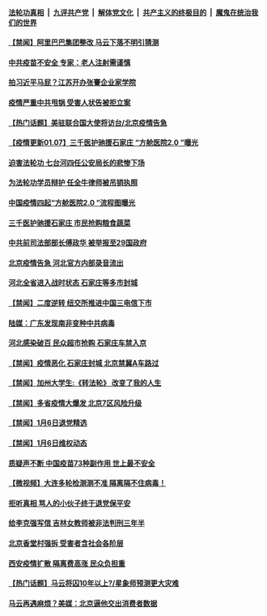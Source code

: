 

####  [法轮功真相](../../../../basic/blob/master/README.md?t=01072302) &nbsp;|&nbsp; [九评共产党](../../../../9ping.md/blob/master/README.md?t=01072302) &nbsp;|&nbsp; [解体党文化](../../../../jtdwh.md/blob/master/README.md?t=01072302)  &nbsp;|&nbsp; [共产主义的终极目的](../../../../gczydzjmd.md/blob/master/README.md?t=01072302) &nbsp;|&nbsp; [魔鬼在统治我们的世界](../../../../mgztzwmdsj.md/blob/master/README.md?t=01072302) 

#### [【禁闻】阿里巴巴集团整改 马云下落不明引猜测](../pages/prog204/a103026972.md?t=01072302) 

#### [中共疫苗不安全 专家：老人注射需谨慎](../pages/prog204/a103026877.md?t=01072302) 

#### [拍习近平马屁？江苏开办张謇企业家学院](../pages/prog204/a103026839.md?t=01072302) 

#### [疫情严重中共甩锅 受害人状告被拒立案](../pages/prog204/a103026852.md?t=01072302) 

#### [【热门话题】美驻联合国大使将访台/北京疫情告急](../pages/prog204/a103026833.md?t=01072302) 

#### [【疫情更新01.07】三千医护驰援石家庄 “方舱医院2.0 ”曝光](../pages/prog204/a103020001.md?t=01072302) 

#### [迫害法轮功 七台河四任公安局长的悲惨下场](../pages/prog204/a103026730.md?t=01072302) 

#### [为法轮功学员辩护 任全牛律师被吊销执照](../pages/prog204/a103026726.md?t=01072302) 

#### [中国疫情四起“方舱医院2.0 ”流程图曝光](../pages/prog204/a103026577.md?t=01072302) 

#### [三千医护驰援石家庄 市民抢购粮食蔬菜](../pages/prog204/a103026548.md?t=01072302) 

#### [中共前司法部部长傅政华 被举报至29国政府](../pages/prog204/a103026480.md?t=01072302) 

#### [北京疫情告急 河北官方内部录音流出](../pages/prog204/a103026514.md?t=01072302) 

#### [河北全省进入战时状态 石家庄等多市封城](../pages/prog204/a103026324.md?t=01072302) 

#### [【禁闻】二度逆转 纽交所推进中国三电信下市](../pages/prog204/a103026123.md?t=01072302) 

#### [陆媒：广东发现南非变种中共病毒](../pages/prog204/a103026252.md?t=01072302) 


#### [河北感染破百 民众超市抢购 石家庄车禁入京](../pages/prog204/a103026168.md?t=01072302) 

#### [【禁闻】疫情恶化 石家庄封城 北京禁冀A车路过](../pages/prog204/a103026139.md?t=01072302) 

#### [【禁闻】加州大学生:《转法轮》 改变了我的人生](../pages/prog204/a103026142.md?t=01072302) 

#### [【禁闻】多省疫情大爆发 北京7区风险升级](../pages/prog204/a103026125.md?t=01072302) 

#### [【禁闻】1月6日退党精选](../pages/prog204/a103026109.md?t=01072302) 

#### [【禁闻】1月6日维权动态](../pages/prog204/a103026096.md?t=01072302) 

#### [质疑声不断 中国疫苗73种副作用 世上最不安全](../pages/prog204/a103026093.md?t=01072302) 

#### [【微视频】大连多轮检测测不准 隔离隔不住病毒！](../pages/prog204/a103026078.md?t=01072302) 

#### [拒听真相 骂人的小伙子终于退党保平安](../pages/prog204/a103026024.md?t=01072302) 

#### [给李克强写信 吉林女教师被非法判刑三年半](../pages/prog204/a103026014.md?t=01072302) 

#### [北京香堂村强拆 受害者含社会各阶层](../pages/prog204/a103025933.md?t=01072302) 

#### [西安疫情扩散 隔离费高涨 民众负担重](../pages/prog204/a103025902.md?t=01072302) 

#### [【热门话题】马云将囚10年以上?/星象师预测更大灾难](../pages/prog204/a103025847.md?t=01072302) 

#### [马云再遇麻烦？美媒：北京逼他交出消费者数据](../pages/prog204/a103025865.md?t=01072302) 

